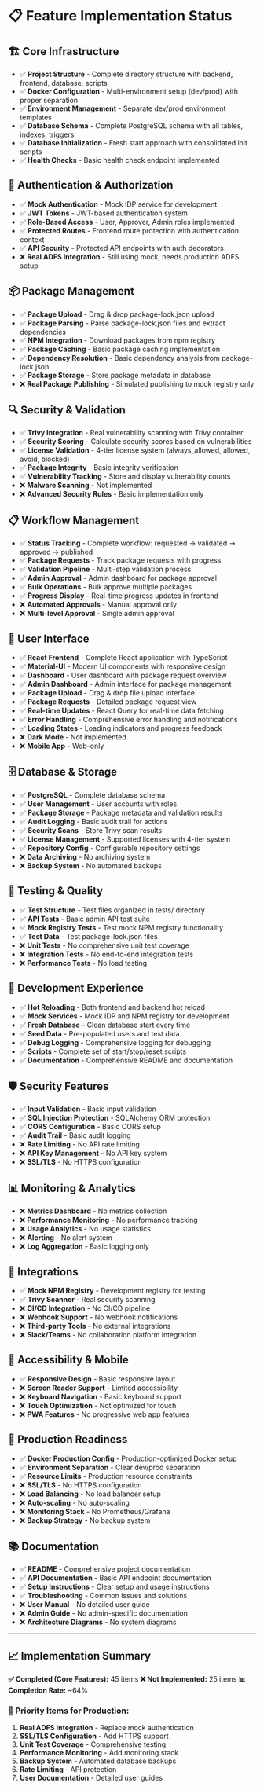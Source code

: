 # 📋 Feature Implementation Status

## 🏗️ **Core Infrastructure**
- ✅ **Project Structure** - Complete directory structure with backend, frontend, database, scripts
- ✅ **Docker Configuration** - Multi-environment setup (dev/prod) with proper separation
- ✅ **Environment Management** - Separate dev/prod environment templates
- ✅ **Database Schema** - Complete PostgreSQL schema with all tables, indexes, triggers
- ✅ **Database Initialization** - Fresh start approach with consolidated init scripts
- ✅ **Health Checks** - Basic health check endpoint implemented

## 🔐 **Authentication & Authorization**
- ✅ **Mock Authentication** - Mock IDP service for development
- ✅ **JWT Tokens** - JWT-based authentication system
- ✅ **Role-Based Access** - User, Approver, Admin roles implemented
- ✅ **Protected Routes** - Frontend route protection with authentication context
- ✅ **API Security** - Protected API endpoints with auth decorators
- ❌ **Real ADFS Integration** - Still using mock, needs production ADFS setup

## 📦 **Package Management**
- ✅ **Package Upload** - Drag & drop package-lock.json upload
- ✅ **Package Parsing** - Parse package-lock.json files and extract dependencies
- ✅ **NPM Integration** - Download packages from npm registry
- ✅ **Package Caching** - Basic package caching implementation
- ✅ **Dependency Resolution** - Basic dependency analysis from package-lock.json
- ✅ **Package Storage** - Store package metadata in database
- ❌ **Real Package Publishing** - Simulated publishing to mock registry only

## 🔍 **Security & Validation**
- ✅ **Trivy Integration** - Real vulnerability scanning with Trivy container
- ✅ **Security Scoring** - Calculate security scores based on vulnerabilities
- ✅ **License Validation** - 4-tier license system (always_allowed, allowed, avoid, blocked)
- ✅ **Package Integrity** - Basic integrity verification
- ✅ **Vulnerability Tracking** - Store and display vulnerability counts
- ❌ **Malware Scanning** - Not implemented
- ❌ **Advanced Security Rules** - Basic implementation only

## 📋 **Workflow Management**
- ✅ **Status Tracking** - Complete workflow: requested → validated → approved → published
- ✅ **Package Requests** - Track package requests with progress
- ✅ **Validation Pipeline** - Multi-step validation process
- ✅ **Admin Approval** - Admin dashboard for package approval
- ✅ **Bulk Operations** - Bulk approve multiple packages
- ✅ **Progress Display** - Real-time progress updates in frontend
- ❌ **Automated Approvals** - Manual approval only
- ❌ **Multi-level Approval** - Single admin approval

## 🎨 **User Interface**
- ✅ **React Frontend** - Complete React application with TypeScript
- ✅ **Material-UI** - Modern UI components with responsive design
- ✅ **Dashboard** - User dashboard with package request overview
- ✅ **Admin Dashboard** - Admin interface for package management
- ✅ **Package Upload** - Drag & drop file upload interface
- ✅ **Package Requests** - Detailed package request view
- ✅ **Real-time Updates** - React Query for real-time data fetching
- ✅ **Error Handling** - Comprehensive error handling and notifications
- ✅ **Loading States** - Loading indicators and progress feedback
- ❌ **Dark Mode** - Not implemented
- ❌ **Mobile App** - Web-only

## 🗄️ **Database & Storage**
- ✅ **PostgreSQL** - Complete database schema
- ✅ **User Management** - User accounts with roles
- ✅ **Package Storage** - Package metadata and validation results
- ✅ **Audit Logging** - Basic audit trail for actions
- ✅ **Security Scans** - Store Trivy scan results
- ✅ **License Management** - Supported licenses with 4-tier system
- ✅ **Repository Config** - Configurable repository settings
- ❌ **Data Archiving** - No archiving system
- ❌ **Backup System** - No automated backups

## 🧪 **Testing & Quality**
- ✅ **Test Structure** - Test files organized in tests/ directory
- ✅ **API Tests** - Basic admin API test suite
- ✅ **Mock Registry Tests** - Test mock NPM registry functionality
- ✅ **Test Data** - Test package-lock.json files
- ❌ **Unit Tests** - No comprehensive unit test coverage
- ❌ **Integration Tests** - No end-to-end integration tests
- ❌ **Performance Tests** - No load testing

## 🚀 **Development Experience**
- ✅ **Hot Reloading** - Both frontend and backend hot reload
- ✅ **Mock Services** - Mock IDP and NPM registry for development
- ✅ **Fresh Database** - Clean database start every time
- ✅ **Seed Data** - Pre-populated users and test data
- ✅ **Debug Logging** - Comprehensive logging for debugging
- ✅ **Scripts** - Complete set of start/stop/reset scripts
- ✅ **Documentation** - Comprehensive README and documentation

## 🛡️ **Security Features**
- ✅ **Input Validation** - Basic input validation
- ✅ **SQL Injection Protection** - SQLAlchemy ORM protection
- ✅ **CORS Configuration** - Basic CORS setup
- ✅ **Audit Trail** - Basic audit logging
- ❌ **Rate Limiting** - No API rate limiting
- ❌ **API Key Management** - No API key system
- ❌ **SSL/TLS** - No HTTPS configuration

## 📊 **Monitoring & Analytics**
- ❌ **Metrics Dashboard** - No metrics collection
- ❌ **Performance Monitoring** - No performance tracking
- ❌ **Usage Analytics** - No usage statistics
- ❌ **Alerting** - No alert system
- ❌ **Log Aggregation** - Basic logging only

## 🔌 **Integrations**
- ✅ **Mock NPM Registry** - Development registry for testing
- ✅ **Trivy Scanner** - Real security scanning
- ❌ **CI/CD Integration** - No CI/CD pipeline
- ❌ **Webhook Support** - No webhook notifications
- ❌ **Third-party Tools** - No external integrations
- ❌ **Slack/Teams** - No collaboration platform integration

## 📱 **Accessibility & Mobile**
- ✅ **Responsive Design** - Basic responsive layout
- ❌ **Screen Reader Support** - Limited accessibility
- ❌ **Keyboard Navigation** - Basic keyboard support
- ❌ **Touch Optimization** - Not optimized for touch
- ❌ **PWA Features** - No progressive web app features

## 🚀 **Production Readiness**
- ✅ **Docker Production Config** - Production-optimized Docker setup
- ✅ **Environment Separation** - Clear dev/prod separation
- ✅ **Resource Limits** - Production resource constraints
- ❌ **SSL/TLS** - No HTTPS configuration
- ❌ **Load Balancing** - No load balancer setup
- ❌ **Auto-scaling** - No auto-scaling
- ❌ **Monitoring Stack** - No Prometheus/Grafana
- ❌ **Backup Strategy** - No backup system

## 📚 **Documentation**
- ✅ **README** - Comprehensive project documentation
- ✅ **API Documentation** - Basic API endpoint documentation
- ✅ **Setup Instructions** - Clear setup and usage instructions
- ✅ **Troubleshooting** - Common issues and solutions
- ❌ **User Manual** - No detailed user guide
- ❌ **Admin Guide** - No admin-specific documentation
- ❌ **Architecture Diagrams** - No system diagrams

---

## 📈 **Implementation Summary**

**✅ Completed (Core Features):** 45 items
**❌ Not Implemented:** 25 items
**📊 Completion Rate:** ~64%

### **🎯 Priority Items for Production:**
1. **Real ADFS Integration** - Replace mock authentication
2. **SSL/TLS Configuration** - Add HTTPS support
3. **Unit Test Coverage** - Comprehensive testing
4. **Performance Monitoring** - Add monitoring stack
5. **Backup System** - Automated database backups
6. **Rate Limiting** - API protection
7. **User Documentation** - Detailed user guides
